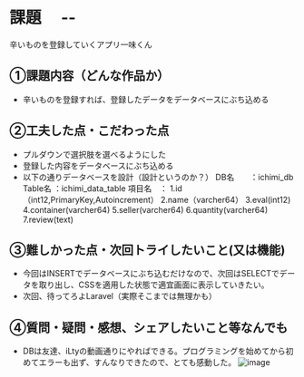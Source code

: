 # 課題　 --
辛いものを登録していくアプリ一味くん

## ①課題内容（どんな作品か）
- 辛いものを登録すれば、登録したデータをデータベースにぶち込める

## ②工夫した点・こだわった点
- プルダウンで選択肢を選べるようにした
- 登録した内容をデータベースにぶち込める
- 以下の通りデータベースを設計（設計というのか？）
DB名　　：ichimi_db
Table名 ：ichimi_data_table
項目名　：
1.id（int12,PrimaryKey,Autoincrement）
2.name（varcher64）
3.eval(int12)
4.container(varcher64)
5.seller(varcher64)
6.quantity(varcher64)
7.review(text)

## ③難しかった点・次回トライしたいこと(又は機能)
- 今回はINSERTでデータベースにぶち込むだけなので、次回はSELECTでデータを取り出し、CSSを適用した状態で適宜画面に表示していきたい。
- 次回、待ってろよLaravel（実際そこまでは無理かも）

## ④質問・疑問・感想、シェアしたいこと等なんでも
- DBは友達、iLtyの動画通りにやればできる。プログラミングを始めてから初めてエラーも出ず、すんなりできたので、とても感動した。
![image](https://user-images.githubusercontent.com/105370349/206443382-8abeaa2e-6f5e-40cc-aa3c-2bb81185fc64.png)
